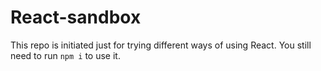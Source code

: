 # React-sandbox
This repo is initiated just for trying different ways of using React. You still need to run `npm i` to use it.
